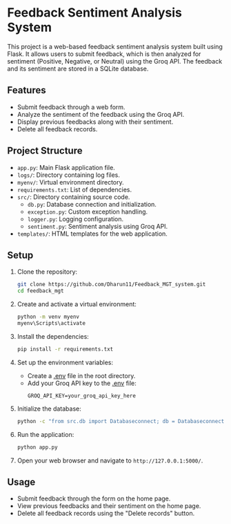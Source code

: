 # Feedback Sentiment Analysis System

This project is a web-based feedback sentiment analysis system built using Flask. It allows users to submit feedback, which is then analyzed for sentiment (Positive, Negative, or Neutral) using the Groq API. The feedback and its sentiment are stored in a SQLite database.

## Features

- Submit feedback through a web form.
- Analyze the sentiment of the feedback using the Groq API.
- Display previous feedbacks along with their sentiment.
- Delete all feedback records.

## Project Structure

- `app.py`: Main Flask application file.
- `logs/`: Directory containing log files.
- `myenv/`: Virtual environment directory.
- `requirements.txt`: List of dependencies.
- `src/`: Directory containing source code.
  - `db.py`: Database connection and initialization.
  - `exception.py`: Custom exception handling.
  - `logger.py`: Logging configuration.
  - `sentiment.py`: Sentiment analysis using Groq API.
- `templates/`: HTML templates for the web application.

## Setup

1. Clone the repository:
    ```sh
    git clone https://github.com/Dharun11/Feedback_MGT_system.git
    cd feedback_mgt
    ```

2. Create and activate a virtual environment:
    ```sh
    python -m venv myenv
    myenv\Scripts\activate  
    ```

3. Install the dependencies:
    ```sh
    pip install -r requirements.txt
    ```

4. Set up the environment variables:
    - Create a [.env](http://_vscodecontentref_/4) file in the root directory.
    - Add your Groq API key to the [.env](http://_vscodecontentref_/5) file:
        ```
        GROQ_API_KEY=your_groq_api_key_here
        ```

5. Initialize the database:
    ```sh
    python -c "from src.db import Databaseconnect; db = Databaseconnect(); db.init_db()"
    ```

6. Run the application:
    ```sh
    python app.py
    ```

7. Open your web browser and navigate to `http://127.0.0.1:5000/`.

## Usage

- Submit feedback through the form on the home page.
- View previous feedbacks and their sentiment on the home page.
- Delete all feedback records using the "Delete records" button.

